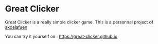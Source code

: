 # Great Clicker

Great Clicker is a really simple clicker game. This is a personnal project of [axdelafuen](https://github.com/axdelafuen)

You can try it yourself on : https://great-clicker.github.io

